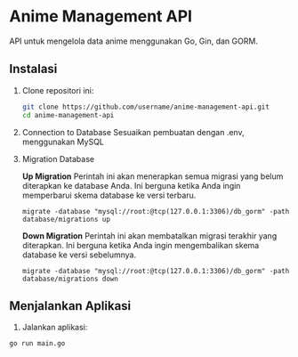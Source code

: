 # Anime Management API

API untuk mengelola data anime menggunakan Go, Gin, dan GORM.

## Instalasi

1. Clone repositori ini:

   ```sh
   git clone https://github.com/username/anime-management-api.git
   cd anime-management-api

   ```

2. Connection to Database
   Sesuaikan pembuatan dengan .env, menggunakan MySQL

3. Migration Database

   **Up Migration**
   Perintah ini akan menerapkan semua migrasi yang belum diterapkan ke database Anda. Ini berguna ketika Anda ingin memperbarui skema database ke versi terbaru.

   ```
   migrate -database "mysql://root:@tcp(127.0.0.1:3306)/db_gorm" -path database/migrations up
   ```

   **Down Migration**
   Perintah ini akan membatalkan migrasi terakhir yang diterapkan. Ini berguna ketika Anda ingin mengembalikan skema database ke versi sebelumnya.

   ```
   migrate -database "mysql://root:@tcp(127.0.0.1:3306)/db_gorm" -path database/migrations down
   ```

## Menjalankan Aplikasi

1. Jalankan aplikasi:

```sh
go run main.go
```
